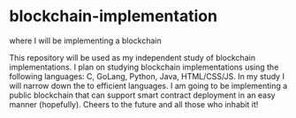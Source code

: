 # blockchain-implementation
where I will be implementing a blockchain

This repository will be used as my independent study of blockchain implementations. I plan on studying blockchain implementations using the following languages: C, GoLang, Python, Java, HTML/CSS/JS. In my study I will narrow down the to efficient languages. 
I am going to be implementing a public blockchain that can support smart contract deployment in an easy manner (hopefully).
Cheers to the future and all those who inhabit it!
